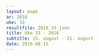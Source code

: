 ```yaml
---
layout: page
ar: 2016
uke: 33
resultfile: 2016_33.json
title: Uke 33 - 2016
subtitle: 15. august - 21. august
date: 2016-08-15
---
```

